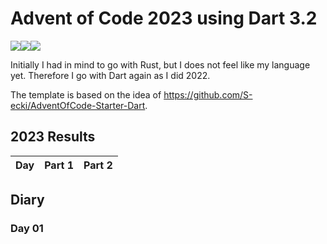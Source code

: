 # Advent of Code 2023 using Dart 3.2

![](https://img.shields.io/badge/day%20📅-0-blue)![](https://img.shields.io/badge/days%20completed-0-red)![](https://img.shields.io/badge/stars%20⭐-0-yellow)

Initially I had in mind to go with Rust, but I does not feel like my language yet. Therefore I go with Dart again as I did 2022.

The template is based on the idea of https://github.com/S-ecki/AdventOfCode-Starter-Dart.

<!--- advent_readme_stars table --->
## 2023 Results

| Day | Part 1 | Part 2 |
| :---: | :---: | :---: |
<!--- advent_readme_stars table --->

## Diary

### Day 01



